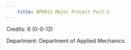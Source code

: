 ```yaml
---
    title: APD811 Major Project Part-I
---
```

Credits: 6 (0-0-12)

Department: Department of Applied Mechanics

